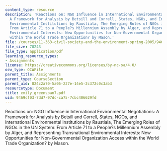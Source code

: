 ```yaml
---
content_type: resource
description: 'Reactions on: NGO Influence in International Environmental Negotiations:
  A Framework for Analysis by Betsill and Correll, States, NGOs, and International
  Environmental Institutions by Raustiala, The Emerging Roles of NGOs in the UN System:
  From Article 71 to a People?s Millennium Assembly by Alger, and Representing Transnational
  Environmental Interests: New Opportunities for Non-Governmental Organization Access
  within the World Trade Organization? by Mason.'
file: /courses/11-363-civil-society-and-the-environment-spring-2005/9469cf037dd797dcca757cbc406629fd_emily_greenspan7.pdf
file_size: 70243
file_type: application/pdf
learning_resource_types:
- Assignments
license: https://creativecommons.org/licenses/by-nc-sa/4.0/
ocw_type: OCWFile
parent_title: Assignments
parent_type: CourseSection
parent_uid: 824c2a70-5a05-227e-14e5-2c372c0c3ab3
resourcetype: Document
title: emily_greenspan7.pdf
uid: 9469cf03-7dd7-97dc-ca75-7cbc406629fd
---
```

Reactions on: NGO Influence in International Environmental Negotiations: A Framework for Analysis by Betsill and Correll, States, NGOs, and International Environmental Institutions by Raustiala, The Emerging Roles of NGOs in the UN System: From Article 71 to a People?s Millennium Assembly by Alger, and Representing Transnational Environmental Interests: New Opportunities for Non-Governmental Organization Access within the World Trade Organization? by Mason.